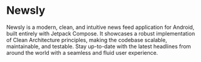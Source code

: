 # Newsly
Newsly is a modern, clean, and intuitive news feed application for Android, built entirely with Jetpack Compose. It showcases a robust implementation of Clean Architecture principles, making the codebase scalable, maintainable, and testable. Stay up-to-date with the latest headlines from around the world with a seamless and fluid user experience.
